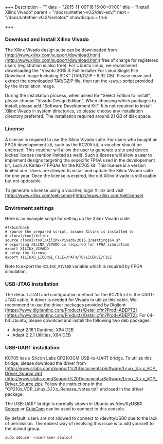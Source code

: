 +++
Description = ""
date = "2015-11-09T16:15:00+01:00"
title = "Install Xilinx Vivado"
parent = "/docs/untether-v0.2/dev-env/"
next = "/docs/untether-v0.2/verilator/"
showdisqus = true

+++

### Download and install Xilinx Vivado

The Xilinx Vivado design suite can be downloaded from [http://www.xilinx.com/support/download.html](http://www.xilinx.com/support/download.html) free of charge for registered users (registration is also free). For Ubuntu Linux, we recommend downloading the "Vivado 2015.3: Full Installer For Linux Single File Download Image Including SDK" (TAR/GZIP - 6.92 GB). Please move and extract the downloaded TAR/GZIP file, then run the `xsetup` script provided by the installation image.

During the installation process, when asked for "Select Edition to Install", please choose "Vivado Design Edition". When choosing which packages to install, please add "Software Development Kit". It is not required to install Xilinx Vivado in system directories, so please choose any installation directory preferred. The installation required around 21 GB of disk space.

### License

A license is required to use the Xilinx Vivado suite. For users who bought an FPGA developement kit, such as the KC705 kit, a voucher should be enclosed. This voucher will allow the user to generate a site and device locked license (version limited as well). Such a license will allow a user to implement designs targeting the sepecific FPGA used in the developement kit, such as Kintex-7 FPGAs for the KC705 kit. This license is a version limited one. Users are allowed to install and update the Xilinx Vivado suite for one year. Once the license is expired, the old Xilinx Vivado is still usable but not updatable.

To generate a license using a voucher, login Xilinx and visit [http://www.xilinx.com/getlicense](http://www.xilinx.com/getlicense).

### Enviroment settings

Here is an example script for setting up the Xilinx Vivado suite.

    #!/bin/bash
    # source the prepared script, assume Xilinx is installed to
    # /local/tool/Xilinx
    source /local/tool/Xilinx/Vivado/2015.3/settings64.sh
    # exporting XILINX_VIVADO is required for FPGA simulation
    export XILINX_VIVADO
    # setup the license
    export XILINXD_LICENSE_FILE=/PATH/TO/LICENSE/FILE

Note to export the `XILINX_VIVADO` variable which is required by FPGA simulation.

### USB-JTAG installation

The default JTAG and configuration method for the KC705 kit is the UART-JTAG cable. A driver is needed for Vivado to utilize this cable. We recommend to use the driver packages provided by Digilent: [https://www.digilentinc.com/Products/Detail.cfm?Prod=ADEPT2](https://www.digilentinc.com/Products/Detail.cfm?Prod=ADEPT2). For 64-bit Ubuntu, please download and install the following two deb packages:

  * Adept 2.16.1 Runtime, X64 DEB
  * Adept 2.2.1 Utilities, X64 DEB

### USB-UART installation

KC705 has a Silicon Labs CP2103GM USB-to-UART bridge. To utilize this bridge, please download the driver from [http://www.silabs.com/Support%20Documents/Software/Linux_3.x.x_VCP_Driver_Source.zip](http://www.silabs.com/Support%20Documents/Software/Linux_3.x.x_VCP_Driver_Source.zip). Follow the instructions in the "CP210x_VCP_Linux_3.13.x_Release_Notes.txt" enclosed in the driver package.

The USB-UART bridge is normally shown in Ubuntu as /dev/ttyUSB0. [Screen](https://wiki.archlinux.org/index.php/Working_with_the_serial_console#Screen) or [CuteCom](http://cutecom.sourceforge.net/) can be used to connect to this console.

By default, users are not allowed to connect to /dev/ttyUSB0 due to the lack of permission. The easiest way of resolving this issue is to add yourself to the dialout group.

    sudo adduser <username> dialout